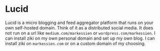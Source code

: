# Lucid

Lucid is a micro blogging and feed aggregator platform that runs on your own self-hosted domain. Think of it as a distributed social media.
It does not run on a url like `medium.com/markessien` or `wordpress.com/markessien`. I can install ziki on my own personal domain and set up my own blog. I can install ziki on `markessien.com` or on a custom domain of my choosing.

